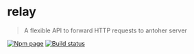 # relay
> A flexible API to forward HTTP requests to antoher server

[![Npm page][npm-image]][npm-url]
[![Build status][build-image]][build-url]

[npm-image]: https://img.shields.io/npm/v/@ianwalter/relay.svg
[npm-url]: https://www.npmjs.com/package/@ianwalter/relay
[build-image]: https://travis-ci.com/ianwalter/relay.svg?branch=master
[build-url]: https://travis-ci.com/ianwalter/relay
